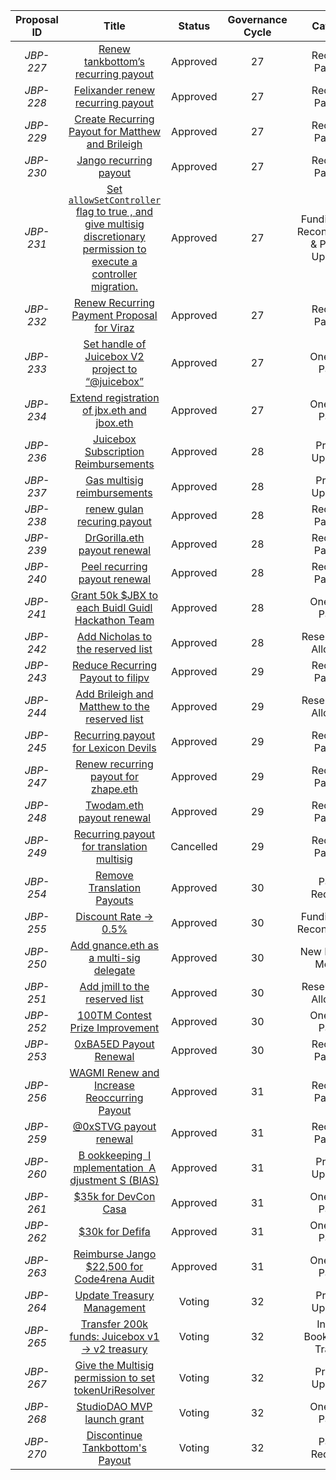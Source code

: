 | Proposal ID | Title | Status | Governance Cycle | Category | Discussion Thread | Data Backup | Voting | Total Votes | For | Against |
| :--: | :--: | :--: | :--: | :--: | :--: | :--: | :--: | :--: | :--: | :--: |
| _JBP-227_ | [Renew tankbottom’s recurring payout](/GC27/JBP-227.md) | Approved | 27 | Recurring Payment | [Discord](https://discord.com/channels/775859454780244028/873248745771372584/997647977273376808) | [IPFS](https://gateway.pinata.cloud/ipfs/QmeuqV1ojgsvWYBX1hvLthjdzuNiPkLbihi7MBabp2X8pJ) | [Snapshot](https://snapshot.org/#/jbdao.eth/proposal/0xed90329c4a99a238f9d3582bac701cb93bc24a4ed9d235bf80a3814ea9c43dc4) | 68 | 125.1M | 12.8M |
| _JBP-228_ | [Felixander renew recurring payout](/GC27/JBP-228.md) | Approved | 27 | Recurring Payment | [Discord](https://discord.com/channels/775859454780244028/873248745771372584/997619468375175379) | [IPFS](https://gateway.pinata.cloud/ipfs/QmeaxP3T2UdQ4jZoNZGWDQDnePAmN2cqf5mtVpfNBSvbyv) | [Snapshot](https://snapshot.org/#/jbdao.eth/proposal/0x1be916406082362f8e5b407d453c4986ab1b926a41aa05d7808d6bbe4175770b) | 75 | 146.9M | 4.0M |
| _JBP-229_ | [Create Recurring Payout for Matthew and Brileigh](/GC27/JBP-229.md) | Approved | 27 | Recurring Payment | [Discord](https://discord.com/channels/775859454780244028/873248745771372584/997582471388471407) | [IPFS](https://gateway.pinata.cloud/ipfs/Qmc1p6S2g5368da54ECXibwZTFiMRncVBNz4CNWWuJSfJp) | [Snapshot](https://snapshot.org/#/jbdao.eth/proposal/0xe558d166bb91b3ca0bb20f8ae03c6b317bd99b382a288c79e5f1dccee1fcebfc) | 81 | 157.2M | 44.8k |
| _JBP-230_ | [Jango recurring payout](/GC27/JBP-230.md) | Approved | 27 | Recurring Payment | [Discord](https://discord.com/channels/775859454780244028/873248745771372584/997578518500225164) | [IPFS](https://gateway.pinata.cloud/ipfs/QmUg2kTV7iHGXiDfmBc3YdfvyYj7Xbx59WBw7TL4qaFzAa) | [Snapshot](https://snapshot.org/#/jbdao.eth/proposal/0xbefa554f0d894f537d9ab900d0435b630526866304580bdbea8960f8588642f2) | 79 | 158.0M | 33.8k |
| _JBP-231_ | [Set `allowSetController` flag  to  true , and give multisig discretionary permission to execute a controller migration.](/GC27/JBP-231.md) | Approved | 27 | Funding Cycle Reconfiguration & Protocol Upgrades | [Discord](https://discord.com/channels/775859454780244028/873248745771372584/997582472386728016) | [IPFS](https://gateway.pinata.cloud/ipfs/QmcAMqjkVutm1Upph5QriabUENb6FCTThStPXTe9o2NBJx) | [Snapshot](https://snapshot.org/#/jbdao.eth/proposal/0xf2a914b29442af8f06be4415f7225c192ed3b1840fe1542ffb61e67776ebed42) | 63 | 150.9M | 33.8k |
| _JBP-232_ | [Renew Recurring Payment Proposal for Viraz](/GC27/JBP-232.md) | Approved | 27 | Recurring Payment | [Discord](https://discord.com/channels/775859454780244028/873248745771372584/997583978057973790) | [IPFS](https://gateway.pinata.cloud/ipfs/QmNekgf3fEs6Tz6THkRKKZ8zQdtkeBamCsZ5TGwexkAKnh) | [Snapshot](https://snapshot.org/#/jbdao.eth/proposal/0xc84ceab4e4dec85e6f6787b8ee05ca9f6b04dfb73715bc4a47c1dbbe7d5ed703) | 75 | 148.2M | 4.5M |
| _JBP-233_ | [Set handle of Juicebox V2 project to “@juicebox”](/GC27/JBP-233.md) | Approved | 27 | One-Time Payout | [Discord](https://discord.com/channels/775859454780244028/873248745771372584/996503828964843520) | [IPFS](https://gateway.pinata.cloud/ipfs/QmS2Nr2716SNxrbj831b7PrvaYrJQbntkijWY95JkNcVtz) | [Snapshot](https://snapshot.org/#/jbdao.eth/proposal/0x358f32a869a7d49ae598eb20372e019ffbb0e821381611fd2f70081e0e7a7657) | 79 | 125.7M | 137.3k |
| _JBP-234_ | [Extend registration of jbx.eth and jbox.eth](/GC27/JBP-234.md) | Approved | 27 | One-Time Payout | [Discord](https://discord.com/channels/775859454780244028/873248745771372584/995117709371125881) | [IPFS](https://gateway.pinata.cloud/ipfs/QmcYtqpa3nh3qFvXHKGo1tb7y7n4BwBjN7KLmzm2ouFNro) | [Snapshot](https://snapshot.org/#/jbdao.eth/proposal/0xb94aa52a466bb69ec9af4998e4f86ed63bc34eb2611ac2b0724c4bec86302bb9) | 76 | 153.8M | 33.8k |
| _JBP-236_ | [Juicebox Subscription Reimbursements](/GC28/JBP-236.md) | Approved | 28 | Process Upgrades | [Discord](https://discord.com/channels/775859454780244028/873248745771372584/1002665925922799737) | [IPFS](https://gateway.pinata.cloud/ipfs/QmUcUGaHub3UbLfNGi9XpSzyoBEv3TwMBFtoi8CUSpzsCs) | [Snapshot](https://snapshot.org/#/jbdao.eth/proposal/0x70a706e6149aa8041fbb6f1cc820c7532b23ba289dff9e33f32fb207cc2d1736) | 102 | 149.7M | 176.2k |
| _JBP-237_ | [Gas multisig reimbursements](/GC28/JBP-237.md) | Approved | 28 | Process Upgrades | [Discord](https://discord.com/channels/775859454780244028/873248745771372584/1002665926656798820) | [IPFS](https://gateway.pinata.cloud/ipfs/QmaqAv58MPmTWyTdV2GdnfzAyFg3sDJnJJno7Q26QcDzc7) | [Snapshot](https://snapshot.org/#/jbdao.eth/proposal/0x39525013b3da5a95c47d8e3301f36c70c3dc25e1c304f63421a602b6c2f31db6) | 111 | 130.7M | 0 |
| _JBP-238_ | [renew gulan recuring payout](/GC28/JBP-238.md) | Approved | 28 | Recurring Payment | [Discord](https://discord.com/channels/775859454780244028/873248745771372584/1002665927814414406) | [IPFS](https://gateway.pinata.cloud/ipfs/QmXtNsSjEtmcbgMKVZLRXHUosHmrs6L99KC5GuWaK39uHb) | [Snapshot](https://snapshot.org/#/jbdao.eth/proposal/0x884bd37ff063863fa9f50893a998ddbcbbedacac8a784999d088635a45b554dd) | 101 | 150.8M | 84.5k |
| _JBP-239_ | [DrGorilla.eth payout renewal](/GC28/JBP-239.md) | Approved | 28 | Recurring Payment | [Discord](https://discord.com/channels/775859454780244028/873248745771372584/1001941873079877632) | [IPFS](https://gateway.pinata.cloud/ipfs/QmUVeGjvy2AvNaX2mE6uVezoyT2V6gdWahyWSUEpsnoS6e) | [Snapshot](https://snapshot.org/#/jbdao.eth/proposal/0x71523c9878ab69ce121ce1f24bed89f8b95a22f40c432159ff2253d63b7aee58) | 99 | 118.4M | 33.8k |
| _JBP-240_ | [Peel recurring payout renewal](/GC28/JBP-240.md) | Approved | 28 | Recurring Payment | [Discord](https://discord.com/channels/775859454780244028/873248745771372584/1002107727390187571) | [IPFS](https://gateway.pinata.cloud/ipfs/QmNMj9rE5RGgBVJ1enLe8oLCd88BaCJpFKULMqqU8cPJNn) | [Snapshot](https://snapshot.org/#/jbdao.eth/proposal/0xf61359425cc4193fc22014dea88a28cb9f59aecde654306becf9b4606023be6b) | 92 | 107.2M | 33.8k |
| _JBP-241_ | [Grant 50k $JBX to each Buidl Guidl Hackathon Team](/GC28/JBP-241.md) | Approved | 28 | One-Time Payout | [Discord](https://discord.com/channels/775859454780244028/873248745771372584/1000191139653107793) | [IPFS](https://gateway.pinata.cloud/ipfs/QmXanPVK2Q5RQ5Dg9DMDtqCc2dYKykEBXTqWyD8UYtDJoM) | [Snapshot](https://snapshot.org/#/jbdao.eth/proposal/0x3b565b56fe92b864354d815b2dfb4a63fad87ad1678b64803ff0c91971bfc6e7) | 108 | 138.5M | 112.2k |
| _JBP-242_ | [Add Nicholas to the reserved list](/GC28/JBP-242.md) | Approved | 28 | Reserved JBX Allocation | [Discord](https://discord.com/channels/775859454780244028/873248745771372584/1000191140508733461) | [IPFS](https://gateway.pinata.cloud/ipfs/QmbXvTxeRVpD6rsMzPEsdwHSPxvAxnUnU7nwKBS3mzRbNi) | [Snapshot](https://snapshot.org/#/jbdao.eth/proposal/0x3f339f454d6026a78f9cc6245d7a120ea5bc6052790784678ff843976d191bb6) | 103 | 118.1M | 33.8k |
| _JBP-243_ | [Reduce Recurring Payout to filipv](/GC29/JBP-243.md) | Approved | 29 | Recurring Payment | [Discord](https://discord.com/channels/775859454780244028/873248745771372584/1007799793659170896) | [IPFS](https://gateway.pinata.cloud/ipfs/Qmb3onNPwmz58ECytYUzhDJqNkthtDUHVDVrwo1GZBg888) | [Snapshot](https://snapshot.org/#/jbdao.eth/proposal/0xf3177de26a34d7ce3f43a901e893beeed82f7a998a92dcec409e7fbda256cbee) | 87 | 109.6M | 631.0 |
| _JBP-244_ | [Add Brileigh and Matthew to the reserved list](/GC29/JBP-244.md) | Approved | 29 | Reserved JBX Allocation | [Discord](https://discord.com/channels/775859454780244028/873248745771372584/1007789850642096198) | [IPFS](https://gateway.pinata.cloud/ipfs/QmX5W2zPUyt6MRjc2eNp2JGyxnVzU1dSstxwQ76czwpnRm) | [Snapshot](https://snapshot.org/#/jbdao.eth/proposal/0x5da2c3e6ae0861c624252dfb2be88a76684200ed7ccd13034c15a8a40fd7614f) | 86 | 125.0M | 101.1k |
| _JBP-245_ | [Recurring payout for Lexicon Devils](/GC29/JBP-245.md) | Approved | 29 | Recurring Payment | [Discord](https://discord.com/channels/775859454780244028/873248745771372584/1007783934983147611) | [IPFS](https://gateway.pinata.cloud/ipfs/QmfHxPUtoHA2LVoLDXRH8i1KCNQbxLhdApMqfR5eCCX3S1) | [Snapshot](https://snapshot.org/#/jbdao.eth/proposal/0xe0cf4cdc64cbcd73fe65db662b8cf476c1da9f4de228e970ebd004d834e1e7fa) | 84 | 98.5M | 72.1k |
| _JBP-247_ | [Renew recurring payout for zhape.eth](/GC29/JBP-247.md) | Approved | 29 | Recurring Payment | [Discord](https://discord.com/channels/775859454780244028/873248745771372584/1006945686736093245) | [IPFS](https://gateway.pinata.cloud/ipfs/QmVbR8uvVwitYPLowwFgDFvu69Cp6fCHpvaDQ9bPn5aa6S) | [Snapshot](https://snapshot.org/#/jbdao.eth/proposal/0x5cb028aefffdc38ada26a53be9372b29234644fe158d653747237fa45331037d) | 90 | 122.8M | 68.4k |
| _JBP-248_ | [Twodam.eth payout renewal   ](/GC29/JBP-248.md) | Approved | 29 | Recurring Payment | [Discord](https://discord.com/channels/775859454780244028/873248745771372584/1006035873453838526) | [IPFS](https://gateway.pinata.cloud/ipfs/QmXR8k4AQMhMFFnoo1fZ3X77GkK4LQBtiwLQYSxQWZFbRR) | [Snapshot](https://snapshot.org/#/jbdao.eth/proposal/0xa9f71eba8eac98f3c38c1a91dc78b10004753f3990423b285bd2227ee97e757e) | 87 | 122.6M | 245.5k |
| _JBP-249_ | [Recurring payout for translation multisig](/GC29/JBP-249.md) | Cancelled | 29 | Recurring Payment | [Discord](https://discord.com/channels/775859454780244028/873248745771372584/1007783431763140698) | [IPFS](https://gateway.pinata.cloud/ipfs/QmP2xyRyg8YGZqEYknyXFU2cVx7aWhoSRFaRHf9XWorYmy) | [Snapshot](https://snapshot.org/#/jbdao.eth/proposal/0x2f0f1f2ee95fae0810e50250425f7380f62515740bf602fa16dce1d12d1bf962) | 84 | 48.8M | 57.5M |
| _JBP-254_ | [Remove Translation Payouts](/GC30/JBP-254.md) | Approved | 30 | Payout Reduction | [Discord](https://discord.com/channels/775859454780244028/873248745771372584/1012881260655423539) | [IPFS](https://gateway.pinata.cloud/ipfs/QmcupVM35QMsLPc37jzQPkmNijcV2qA4nbLEjk1LiSWodS) | [Snapshot](https://snapshot.org/#/jbdao.eth/proposal/0xadbc20facf0cc06b99419a80cd1d346b9e617f387424cdaf57ed8f5a60eb6640) | 80 | 154.9M | 28.1k |
| _JBP-255_ | [Discount Rate -> 0.5%](/GC30/JBP-255.md) | Approved | 30 | Funding Cycle Reconfiguration | [Discord](https://discord.com/channels/775859454780244028/873248745771372584/1012881009181741146) | [IPFS](https://gateway.pinata.cloud/ipfs/QmZdVbqDebCLQHbf6syT8h9SCEVxFGPtcDfkTEmSAsLQ2s) | [Snapshot](https://snapshot.org/#/jbdao.eth/proposal/0x56c31698566d532a903d7dfa8357de79a5d597d57da76236c289618d972b9ec4) | 87 | 121.9M | 50.2k |
| _JBP-250_ | [Add gnance.eth as a multi-sig delegate](/GC30/JBP-250.md) | Approved | 30 | New Multi-Sig Member | [Discord](https://discord.com/channels/775859454780244028/873248745771372584/1012868423329513514) | [IPFS](https://gateway.pinata.cloud/ipfs/QmZBtqnVx8aK59gQHfEwuVWNCfPFKrmSszwyKBN3tAmfyX) | [Snapshot](https://snapshot.org/#/jbdao.eth/proposal/0x75eb613e0114f4a36cdc9bf7f40c159cf8d26cef7e3a0c2516b52c791a08e754) | 82 | 134.8M | 0 |
| _JBP-251_ | [Add jmill to the reserved list](/GC30/JBP-251.md) | Approved | 30 | Reserved JBX Allocation | [Discord](https://discord.com/channels/775859454780244028/873248745771372584/1012865024823402596) | [IPFS](https://gateway.pinata.cloud/ipfs/QmbLertNYKHfe53U74ptYm2zos1iaFzXPYjZZqcJyXrNJ4) | [Snapshot](https://snapshot.org/#/jbdao.eth/proposal/0x4c3dd07d0b01295759b7e4e4fcf4aa79f3bd51105b3f060f06f473a4417cfa7c) | 87 | 134.8M | 311.8k |
| _JBP-252_ | [100TM Contest Prize Improvement](/GC30/JBP-252.md) | Approved | 30 | One-Time Payout | [Discord](https://discord.com/channels/775859454780244028/873248745771372584/1012784140342526063) | [IPFS](https://gateway.pinata.cloud/ipfs/QmfXhaCDEL7Xtw8kBqfAwo5vtqhLiMR2eXoHEShSubpjDS) | [Snapshot](https://snapshot.org/#/jbdao.eth/proposal/0xa3e682514c66355ced0a0979b3a125c0a05af39f87dc6d41de633fdfb773a00b) | 81 | 89.6M | 10.3M |
| _JBP-253_ | [0xBA5ED Payout Renewal](/GC30/JBP-253.md) | Approved | 30 | Recurring Payment | [Discord](https://discord.com/channels/775859454780244028/873248745771372584/1012784141042974720) | [IPFS](https://gateway.pinata.cloud/ipfs/QmbqFxAxBXGLckCzmVBoyU48ktLpktRBfQgTcGjHqm9h98) | [Snapshot](https://snapshot.org/#/jbdao.eth/proposal/0xac1aee3dbf931ae12675f632fd7c656644d13c776ed51efe066430e70e3fdbfa) | 81 | 129.5M | 637.9k |
| _JBP-256_ | [WAGMI Renew and Increase Reoccurring Payout](/GC31/JBP-256.md) | Approved | 31 | Recurring Payment | [Discord](https://discord.com/channels/775859454780244028/873248745771372584/1016822944116256822) | [IPFS](https://gateway.pinata.cloud/ipfs/QmSR8fQhiC1wWT4CUEbxZ2WPthhhHVm52AVypjpQqhbdEW) | [Snapshot](https://snapshot.org/#/jbdao.eth/proposal/0x4c6004d6f661b14e128355a6b4bc7d00d0d9dc3c72663df83930c40da6d2454e) | 77 | 108.4M | 0 |
| _JBP-259_ | [@0xSTVG  payout renewal](/GC31/JBP-259.md) | Approved | 31 | Recurring Payment | [Discord](https://discord.com/channels/775859454780244028/873248745771372584/1016458460889612370) | [IPFS](https://gateway.pinata.cloud/ipfs/QmabzMsG1i65X8DGSuxaAnX8AH8qyPmjFN6keDUUaXi4MT) | [Snapshot](https://snapshot.org/#/jbdao.eth/proposal/0xeba6c7c1a3c7ca2df194a895dd5ae4b92f9773713a8cd80874378c360e060ace) | 74 | 128.8M | 0 |
| _JBP-260_ | [B ookkeeping  I mplementation  A djustment S  (BIAS)](/GC31/JBP-260.md) | Approved | 31 | Process Upgrades | [Discord](https://discord.com/channels/775859454780244028/873248745771372584/1017938560856358952) | [IPFS](https://gateway.pinata.cloud/ipfs/QmNqZ6P67XZCMcjdcw8PPjMfLW2TCD2h4wJSMHTF15EcYB) | [Snapshot](https://snapshot.org/#/jbdao.eth/proposal/0xebec02d8a87d86019ffd1da918e7bbe13f54442fb1fa6466aef9a52daef7b144) | 86 | 130.5M | 0 |
| _JBP-261_ | [$35k for DevCon Casa](/GC31/JBP-261.md) | Approved | 31 | One-Time Payout | [Discord](https://discord.com/channels/775859454780244028/873248745771372584/1017806413105467523) | [IPFS](https://gateway.pinata.cloud/ipfs/QmZSVZFrR8V7fE5LPetw79d81bmiVnxMY8hYx8hMARhTKV) | [Snapshot](https://snapshot.org/#/jbdao.eth/proposal/0xbb9be15ce8a231861218fc907a0068bfbf289d3dbd49cfd85f10ae4ca56afa81) | 66 | 104.7M | 11.4k |
| _JBP-262_ | [$30k for Defifa](/GC31/JBP-262.md) | Approved | 31 | One-Time Payout | [Discord](https://discord.com/channels/775859454780244028/873248745771372584/1017839136352256102) | [IPFS](https://gateway.pinata.cloud/ipfs/Qmf4T8MxfrKpAwkSBTgKCLnbjWjdPEH3uwrt7xYyoxiuX3) | [Snapshot](https://snapshot.org/#/jbdao.eth/proposal/0x34f9e75dd09bf2aa7fe3fa9fddb20ac75e70aec10c0babbc96b26a3b0b230846) | 82 | 127.6M | 0 |
| _JBP-263_ | [Reimburse Jango $22,500 for Code4rena Audit](/GC31/JBP-263.md) | Approved | 31 | One-Time Payout | [Discord](https://discord.com/channels/775859454780244028/873248745771372584/1017920689551974450) | [IPFS](https://gateway.pinata.cloud/ipfs/Qmf5D7UHLT9XMuYfVdaKz6L8nqcbsdJ3hPDbWnRRnmrSkE) | [Snapshot](https://snapshot.org/#/jbdao.eth/proposal/0x7ec827433a9560a0734a0656bae0cd4bc5f25f335803fcf744ea98e36c389b6f) | 73 | 113.4M | 0 |
| _JBP-264_ | [Update Treasury Management](/GC32/JBP-264.md) | Voting | 32 | Process Upgrades | [Discord](https://discord.com/channels/775859454780244028/873248745771372584/1021150760886603806) | [IPFS](https://gateway.pinata.cloud/ipfs/QmVxNByoe1DagaPuK2c1QDFYmaokS3YRFehxzLnpRwjZLn) | [Snapshot](https://snapshot.org/#/jbdao.eth/proposal/0xfc680aa82f73458a6f02659065c182125bb6d73bac4539a5ee3767f12a71bcc0) |  |  |  |
| _JBP-265_ | [Transfer 200k funds: Juicebox v1 → v2 treasury](/GC32/JBP-265.md) | Voting | 32 | Internal Bookkeeping Transfer | [Discord](https://discord.com/channels/775859454780244028/873248745771372584/1022756023590723624) | [IPFS](https://gateway.pinata.cloud/ipfs/QmTypNqzjXUwfBiBy4avesLeHX26Poagy73bu6vXZyrqrC) | [Snapshot](https://snapshot.org/#/jbdao.eth/proposal/0x1a481a88aea6a66a0f4964f75363995d91d9f936825e047c3735f7b09cfaf052) |  |  |  |
| _JBP-267_ | [Give the Multisig permission to set tokenUriResolver](/GC32/JBP-267.md) | Voting | 32 | Protocol Upgrades | [Discord](https://discord.com/channels/775859454780244028/873248745771372584/1022986781542596701) | [IPFS](https://gateway.pinata.cloud/ipfs/Qmdpz5m7Ei1V38Sd3yrJ8jV4s2Afssf675MZLR22voTZJu) | [Snapshot](https://snapshot.org/#/jbdao.eth/proposal/0x44ca6ed9c0ea0bcaac4a6cc96127de3185e2eac2cf1a8b47c2f026680a6c6c4c) |  |  |  |
| _JBP-268_ | [StudioDAO MVP launch grant](/GC32/JBP-268.md) | Voting | 32 | One-Time Payout | [Discord](https://discord.com/channels/775859454780244028/873248745771372584/1022718642493865984) | [IPFS](https://gateway.pinata.cloud/ipfs/QmXgWj6QdU4C9TekzvxbonSc9kE4Thgvi8fycccn4F25Qj) | [Snapshot](https://snapshot.org/#/jbdao.eth/proposal/0xad722a254923137571906ecf18ea748a864aea07919b1400c4d7fdf1e861e9ea) |  |  |  |
| _JBP-270_ | [Discontinue Tankbottom's Payout](/GC32/JBP-270.md) | Voting | 32 | Payout Reduction | [Discord](https://discord.com/channels/775859454780244028/873248745771372584/1022986530379288616) | [IPFS](https://gateway.pinata.cloud/ipfs/QmZoT8tVZeN19MRmvE7UiJVvLe4d2SqVLeVdAHZqcQhJwd) | [Snapshot](https://snapshot.org/#/jbdao.eth/proposal/0x38df0c59dd8d38119ba9afa8f63491a83cddd4ce860f216321720b0ce1e3d578) |  |  |  |